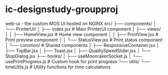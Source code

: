 # ic-designstudy-groupproj
web-ui - the custom MOS UI hosted on NGINX
    src/
    ├── components/
    │   └── PrinterUI/
    │       ├── index.jsx           # Main PrinterUI component
    │       ├── views/   
    │       │   ├── HomeView.jsx        # Home view component
    │       │   ├── PrintView.jsx       # Print preview component
    │       │   └── StatusView.jsx      # Print status component
    │       └── common/             # Shared components
    │           ├── ResponsiveContainer.jsx
    │           ├── TopBar.jsx
    │           ├── Toast.jsx
    │           ├── QualitySpeedSlider.jsx
    │           └── StopDialog.jsx
    ├── hooks/
    │   ├── useMoonrakerSocket.js
    │   └── usePrintProgress.js     # Custom hook for print 
    progress
    └── utils/
        └── timeUtils.js           # Utility functions for time calculations